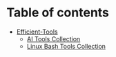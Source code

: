 # Table of contents

* [Efficient-Tools](README.md)
  * [AI Tools Collection](readme/ai-tools-collection.md)
  * [Linux Bash Tools Collection](readme/other-tools-collection.md)
